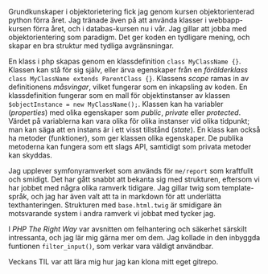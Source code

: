 Grundkunskaper i objektorietering fick jag genom kursen objektorienterad python förra året. Jag tränade även på att använda klasser i webbapp-kursen förra året, och i databas-kursen nu i vår. Jag gillar att jobba med objektorientering som paradigm. Det ger koden en tydligare mening, och skapar en bra struktur med tydliga avgränsningar.

En klass i php skapas genom en klassdefinition `class MyClassName {}`. Klassen kan stå för sig själv, eller ärva egenskaper från en *förälderklass* `class MyClassName extends ParentClass {}`. Klassens *scope* ramas in av definitionens *måsvingar*, vilket fungerar som en inkapsling av koden. En klassdefinition fungerar som en mall för objektinstanser av klassen `$objectInstance = new MyClassName();`. Klassen kan ha variabler (*properties*) med olika egenskaper som *public*, *private* eller *protected*. Värdet på variablerna kan vara olika för olika instanser vid olika tidpunkt; man kan säga att en instans är i ett visst tillstånd (*state*). En klass kan också ha metoder (funktioner), som ger klassen olika egenskaper. De publika metoderna kan fungera som ett slags API, samtidigt som privata metoder kan skyddas.

Jag upplever symfonyramverket som används för `me/report` som kraftfullt och smidigt. Det har gått snabbt att bekanta sig med strukturen, eftersom vi har jobbet med några olika ramverk tidigare. Jag gillar twig som template-språk, och jag har även valt att ta in markdown för att underlätta texthanteringen. Strukturen med `base.html.twig` är smidigare än motsvarande system i andra ramverk vi jobbat med tycker jag.

I *PHP The Right Way* var avsnitten om felhantering och säkerhet särskilt intressanta, och jag lär mig gärna mer om dem. Jag kollade in den inbyggda funtionen `filter_input()`, som verkar vara väldigt användbar.

Veckans TIL var att lära mig hur jag kan klona mitt eget gitrepo.